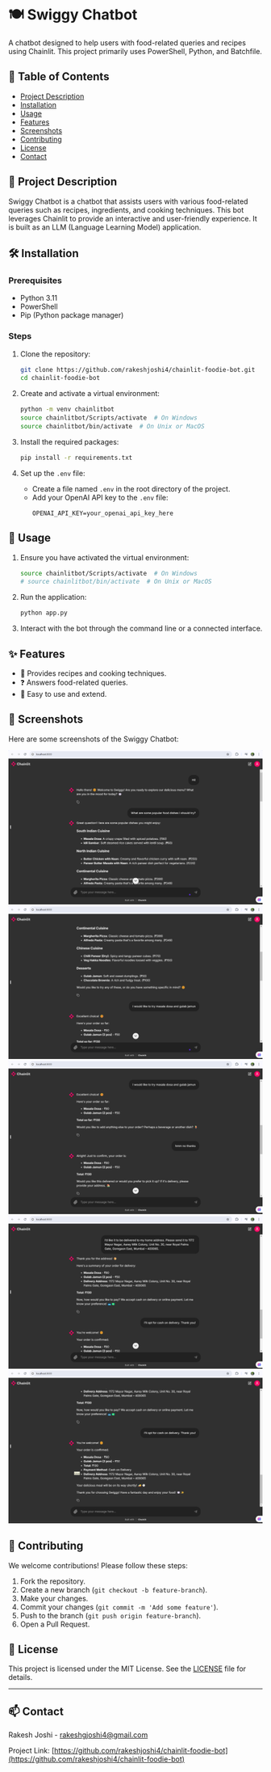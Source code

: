 # 🍽️ Swiggy Chatbot

A chatbot designed to help users with food-related queries and recipes using Chainlit. This project primarily uses PowerShell, Python, and Batchfile.

## 📑 Table of Contents
- [Project Description](#project-description)
- [Installation](#installation)
- [Usage](#usage)
- [Features](#features)
- [Screenshots](#screenshots)
- [Contributing](#contributing)
- [License](#license)
- [Contact](#contact)

## 📖 Project Description

Swiggy Chatbot is a chatbot that assists users with various food-related queries such as recipes, ingredients, and cooking techniques. This bot leverages Chainlit to provide an interactive and user-friendly experience. It is built as an LLM (Language Learning Model) application.

## 🛠️ Installation

### Prerequisites

- Python 3.11 
- PowerShell
- Pip (Python package manager)

### Steps

1. Clone the repository:
    ```sh
    git clone https://github.com/rakeshjoshi4/chainlit-foodie-bot.git
    cd chainlit-foodie-bot
    ```

2. Create and activate a virtual environment:
    ```sh
    python -m venv chainlitbot
    source chainlitbot/Scripts/activate  # On Windows
    source chainlitbot/bin/activate  # On Unix or MacOS
    ```

3. Install the required packages:
    ```sh
    pip install -r requirements.txt
    ```

4. Set up the `.env` file:
    - Create a file named `.env` in the root directory of the project.
    - Add your OpenAI API key to the `.env` file:
      ```plaintext
      OPENAI_API_KEY=your_openai_api_key_here
      ```

## 🚀 Usage

1. Ensure you have activated the virtual environment:
    ```sh
    source chainlitbot/Scripts/activate  # On Windows
    # source chainlitbot/bin/activate  # On Unix or MacOS
    ```

2. Run the application:
    ```sh
    python app.py
    ```

3. Interact with the bot through the command line or a connected interface.

## ✨ Features

- 🍲 Provides recipes and cooking techniques.
- ❓ Answers food-related queries.
- 🔧 Easy to use and extend.

## 📸 Screenshots

Here are some screenshots of the Swiggy Chatbot:

![Screenshot 1](chatbot.png/SS_01.png)
![Screenshot 2](chatbot.png/SS_02.png)
![Screenshot 3](chatbot.png/SS_03.png)
![Screenshot 4](chatbot.png/SS_04.png)
![Screenshot 5](chatbot.png/SS_05.png)

## 🤝 Contributing

We welcome contributions! Please follow these steps:

1. Fork the repository.
2. Create a new branch (`git checkout -b feature-branch`).
3. Make your changes.
4. Commit your changes (`git commit -m 'Add some feature'`).
5. Push to the branch (`git push origin feature-branch`).
6. Open a Pull Request.

## 📜 License

This project is licensed under the MIT License. See the [LICENSE](LICENSE) file for details.

---

## 📫 Contact

Rakesh Joshi - rakeshgjoshi4@gmail.com

Project Link: [https://github.com/rakeshjoshi4/chainlit-foodie-bot](https://github.com/rakeshjoshi4/chainlit-foodie-bot)

